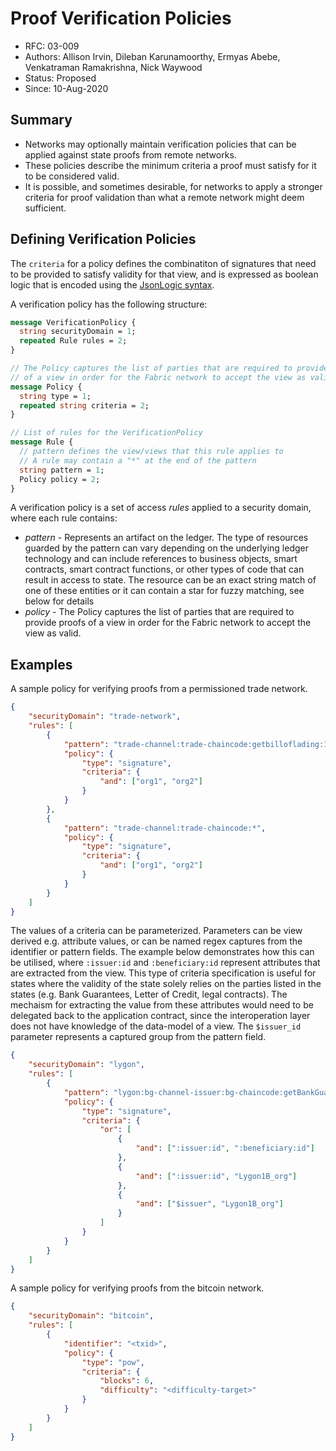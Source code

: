 <!--
 Copyright IBM Corp. All Rights Reserved.

 SPDX-License-Identifier: CC-BY-4.0
 -->
# Proof Verification Policies

- RFC: 03-009
- Authors: Allison Irvin, Dileban Karunamoorthy, Ermyas Abebe, Venkatraman Ramakrishna, Nick Waywood
- Status: Proposed
- Since: 10-Aug-2020

## Summary

-   Networks may optionally maintain verification policies that can be applied against state proofs from remote networks.
-   These policies describe the minimum criteria a proof must satisfy for it to be considered valid.
-   It is possible, and sometimes desirable, for networks to apply a stronger criteria for proof validation than what a remote network might deem sufficient.

## Defining Verification Policies

The `criteria` for a policy defines the combinatiton of signatures that need to be provided to satisfy validity for that view, and is expressed as boolean logic that is encoded using the [JsonLogic syntax](http://jsonlogic.com/).

A verification policy has the following structure:

```protobuf
message VerificationPolicy {
  string securityDomain = 1;
  repeated Rule rules = 2;
}

// The Policy captures the list of parties that are required to provide proofs
// of a view in order for the Fabric network to accept the view as valid.
message Policy {
  string type = 1;
  repeated string criteria = 2;
}

// List of rules for the VerificationPolicy
message Rule {
  // pattern defines the view/views that this rule applies to
  // A rule may contain a "*" at the end of the pattern
  string pattern = 1;
  Policy policy = 2;
}
```

A verification policy is a set of access _rules_ applied to a security domain, where each rule contains:

-   _pattern_ - Represents an artifact on the ledger. The type of resources guarded by the pattern can vary depending on the underlying ledger technology and can include references to business objects, smart contracts, smart contract functions, or other types of code that can result in access to state. The resource can be an exact string match of one of these entities or it can contain a star for fuzzy matching, see below for details
-   _policy_ - The Policy captures the list of parties that are required to provide proofs of a view in order for the Fabric network to accept the view as valid.

## Examples

A sample policy for verifying proofs from a permissioned trade network.

```json
{
    "securityDomain": "trade-network",
    "rules": [
        {
            "pattern": "trade-channel:trade-chaincode:getbilloflading:10012",
            "policy": {
                "type": "signature",
                "criteria": {
                    "and": ["org1", "org2"]
                }
            }
        },
        {
            "pattern": "trade-channel:trade-chaincode:*",
            "policy": {
                "type": "signature",
                "criteria": {
                    "and": ["org1", "org2"]
                }
            }
        }
    ]
}
```

The values of a criteria can be parameterized. Parameters can be view derived e.g. attribute values, or can be named regex captures from the identifier or pattern fields. The example below demonstrates how this can be utilised, where `:issuer:id` and `:beneficiary:id` represent attributes that are extracted from the view. This type of criteria specification is useful for states where the validity of the state solely relies on the parties listed in the states (e.g. Bank Guarantees, Letter of Credit, legal contracts).
The mechaism for extracting the value from these attributes would need to be delegated back to the application contract, since the interoperation layer does not have knowledge of the data-model of a view. The `$issuer_id` parameter represents a captured group from the pattern field.

```json
{
    "securityDomain": "lygon",
    "rules": [
        {
            "pattern": "lygon:bg-channel-issuer:bg-chaincode:getBankGuarantee:*",
            "policy": {
                "type": "signature",
                "criteria": {
                    "or": [
                        {
                            "and": [":issuer:id", ":beneficiary:id"]
                        },
                        {
                            "and": [":issuer:id", "Lygon1B_org"]
                        },
                        {
                            "and": ["$issuer", "Lygon1B_org"]
                        }
                    ]
                }
            }
        }
    ]
}
```

A sample policy for verifying proofs from the bitcoin network.

```json
{
    "securityDomain": "bitcoin",
    "rules": [
        {
            "identifier": "<txid>",
            "policy": {
                "type": "pow",
                "criteria": {
                    "blocks": 6,
                    "difficulty": "<difficulty-target>"
                }
            }
        }
    ]
}
```
